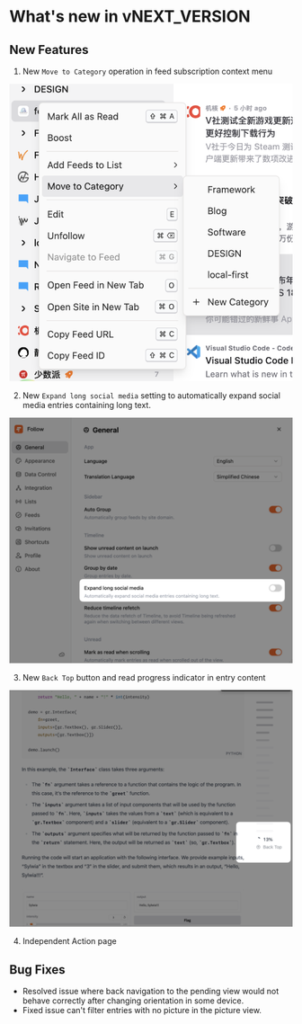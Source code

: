 # What's new in vNEXT_VERSION

## New Features

1. New `Move to Category` operation in feed subscription context menu

![](https://github.com/RSSNext/assets/blob/main/0.2.7/move-category.png?raw=true)

2. New `Expand long social media` setting to automatically expand social media entries containing long text.

![](https://github.com/RSSNext/assets/blob/main/0.2.7/expand-long-social-media.png?raw=true)

3. New `Back Top` button and read progress indicator in entry content

![](https://github.com/RSSNext/assets/blob/main/0.2.7/read-indicator.png?raw=true)

4. Independent Action page

## Bug Fixes

- Resolved issue where back navigation to the pending view would not behave correctly after changing orientation in some device.
- Fixed issue can't filter entries with no picture in the picture view.
